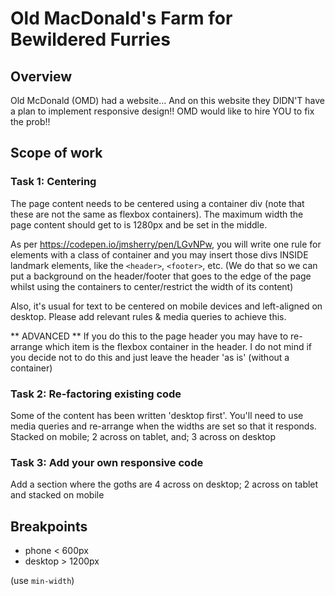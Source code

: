 # Old MacDonald's Farm for Bewildered Furries

## Overview

Old McDonald (OMD) had a website... And on this website they DIDN'T have a plan to implement responsive design!! OMD would like to hire YOU to fix the prob!!

## Scope of work

### Task 1: Centering

The page content needs to be centered using a container div (note that these are not the same as flexbox containers). The maximum width the page content should get to is 1280px and be set in the middle.

As per <https://codepen.io/jmsherry/pen/LGvNPw>, you will write one rule for elements with a class of container and you may insert those divs INSIDE landmark elements, like the `<header>`, `<footer>`, etc. (We do that so we can put a background on the header/footer that goes to the edge of the page whilst using the containers to center/restrict the width of its content)

Also, it's usual for text to be centered on mobile devices and left-aligned on desktop. Please add relevant rules & media queries to achieve this.

** ADVANCED **
If you do this to the page header you may have to re-arrange which item is the flexbox container in the header. I do not mind if you decide not to do this and just leave the header 'as is' (without a container)


### Task 2: Re-factoring existing code

Some of the content has been written 'desktop first'. You'll need to use media queries and re-arrange when the widths are set so that it responds. Stacked on mobile; 2 across on tablet, and; 3 across on desktop

### Task 3: Add your own responsive code

Add a section where the goths are 4 across on desktop; 2 across on tablet and stacked on mobile

## Breakpoints

- phone < 600px
- desktop > 1200px

(use `min-width`)
